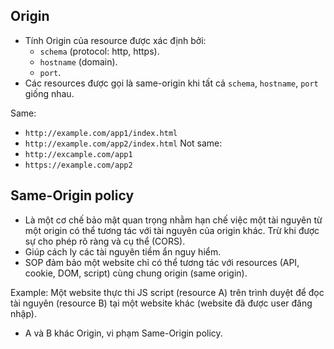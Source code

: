 ## Origin

- Tính Origin của resource được xác định bởi:
	- `schema` (protocol: http, https).
	- `hostname` (domain).
	- `port`.
- Các resources được gọi là same-origin khi tất cả `schema`, `hostname`, `port` giống nhau.

Same:
- `http://example.com/app1/index.html`
- `http://example.com/app2/index.html`
Not same:
- `http://excample.com/app1`
- `https://example.com/app2`
## Same-Origin policy

- Là một cơ chế bảo mật quan trọng nhằm hạn chế việc một tài nguyên từ một origin có thể tương tác với tài nguyên của origin khác. Trừ khi được sự cho phép rõ ràng và cụ thể (CORS).
- Giúp cách ly các tài nguyên tiềm ẩn nguy hiểm.
- SOP đảm bảo một website chỉ có thể tương tác với resources (API, cookie, DOM, script) cùng chung origin (same origin).

Example:
Một website thực thi JS script (resource A) trên trình duyệt để đọc tài nguyên (resource B) tại một website khác (website đã được user đăng nhập).
- A và B khác Origin, vi phạm Same-Origin policy.


